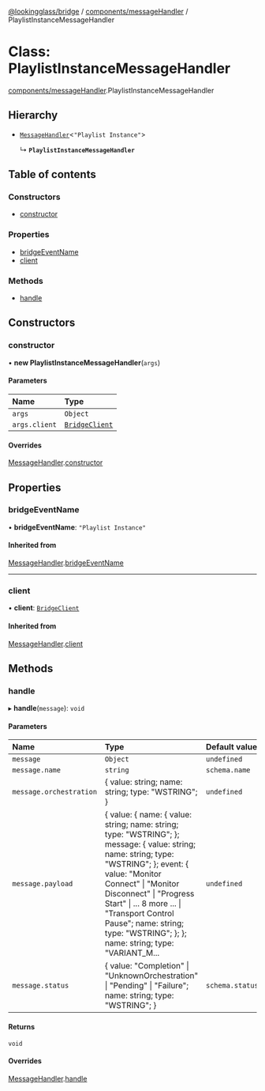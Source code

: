 [@lookingglass/bridge](../README.md) / [components/messageHandler](../modules/components_messageHandler.md) / PlaylistInstanceMessageHandler

# Class: PlaylistInstanceMessageHandler

[components/messageHandler](../modules/components_messageHandler.md).PlaylistInstanceMessageHandler

## Hierarchy

- [`MessageHandler`](components_messageHandler.MessageHandler.md)<``"Playlist Instance"``\>

  ↳ **`PlaylistInstanceMessageHandler`**

## Table of contents

### Constructors

- [constructor](components_messageHandler.PlaylistInstanceMessageHandler.md#constructor)

### Properties

- [bridgeEventName](components_messageHandler.PlaylistInstanceMessageHandler.md#bridgeeventname)
- [client](components_messageHandler.PlaylistInstanceMessageHandler.md#client)

### Methods

- [handle](components_messageHandler.PlaylistInstanceMessageHandler.md#handle)

## Constructors

### constructor

• **new PlaylistInstanceMessageHandler**(`args`)

#### Parameters

| Name | Type |
| :------ | :------ |
| `args` | `Object` |
| `args.client` | [`BridgeClient`](client_BridgeClient.BridgeClient.md) |

#### Overrides

[MessageHandler](components_messageHandler.MessageHandler.md).[constructor](components_messageHandler.MessageHandler.md#constructor)

## Properties

### bridgeEventName

• **bridgeEventName**: ``"Playlist Instance"``

#### Inherited from

[MessageHandler](components_messageHandler.MessageHandler.md).[bridgeEventName](components_messageHandler.MessageHandler.md#bridgeeventname)

___

### client

• **client**: [`BridgeClient`](client_BridgeClient.BridgeClient.md)

#### Inherited from

[MessageHandler](components_messageHandler.MessageHandler.md).[client](components_messageHandler.MessageHandler.md#client)

## Methods

### handle

▸ **handle**(`message`): `void`

#### Parameters

| Name | Type | Default value |
| :------ | :------ | :------ |
| `message` | `Object` | `undefined` |
| `message.name` | `string` | `schema.name` |
| `message.orchestration` | { value: string; name: string; type: "WSTRING"; } | `undefined` |
| `message.payload` | { value: { name: { value: string; name: string; type: "WSTRING"; }; message: { value: string; name: string; type: "WSTRING"; }; event: { value: "Monitor Connect" \| "Monitor Disconnect" \| "Progress Start" \| ... 8 more ... \| "Transport Control Pause"; name: string; type: "WSTRING"; }; }; name: string; type: "VARIANT\_M... | `undefined` |
| `message.status` | { value: "Completion" \| "UnknownOrchestration" \| "Pending" \| "Failure"; name: string; type: "WSTRING"; } | `schema.status` |

#### Returns

`void`

#### Overrides

[MessageHandler](components_messageHandler.MessageHandler.md).[handle](components_messageHandler.MessageHandler.md#handle)

